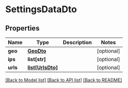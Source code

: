 # SettingsDataDto

## Properties
Name | Type | Description | Notes
------------ | ------------- | ------------- | -------------
**geo** | [**GeoDto**](GeoDto.md) |  | [optional] 
**ips** | **list[str]** |  | [optional] 
**urls** | [**list[UrlsDto]**](UrlsDto.md) |  | [optional] 

[[Back to Model list]](../README.md#documentation-for-models) [[Back to API list]](../README.md#documentation-for-api-endpoints) [[Back to README]](../README.md)

